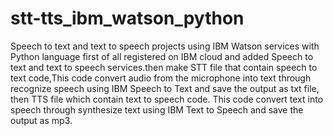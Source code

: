# stt-tts_ibm_watson_python
Speech to text and text to speech projects using IBM Watson services with Python language
first of all registered on IBM cloud and added Speech to text and text to speech services.then make STT file that contain speech to text code,This code convert audio from the microphone into text through recognize speech using IBM Speech to Text and save the output as txt file, then TTS file which contain text to speech code. This code convert text into speech through synthesize text using IBM Text to Speech and save the output as mp3.
